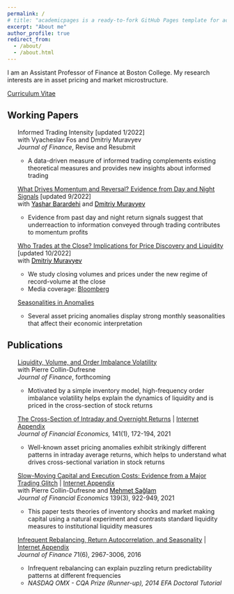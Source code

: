 ```yaml
---
permalink: /
# title: "academicpages is a ready-to-fork GitHub Pages template for academic personal websites"
excerpt: "About me"
author_profile: true
redirect_from:
  - /about/
  - /about.html
---
```


<!-- Google tag (gtag.js) -->
<script async src="https://www.googletagmanager.com/gtag/js?id=G-2FEM1XM0CN"></script>
<script>
  window.dataLayer = window.dataLayer || [];
  function gtag(){dataLayer.push(arguments);}
  gtag('js', new Date());

  gtag('config', 'G-2FEM1XM0CN');
</script>

I am an Assistant Professor of Finance at Boston College. My research interests are in asset pricing and market microstructure.

[Curriculum Vitae](http://bogousslavsky.github.io/files/Bogousslavsky_CV.pdf)

## Working Papers

<ul class="pad" style="list-style-type:none">
  <li><a target="_blank"  style="text-decoration:none" href="https://papers.ssrn.com/sol3/papers.cfm?abstract_id=3865990">Informed Trading Intensity</a> [updated 1/2022]</li>  
  <!--<ul style="list-style-type:none;padding: 0;margin: 0;" >-->
  with <a target="_blank" style="text-decoration:none;" href="https://sites.google.com/a/bc.edu/vyacheslav-fos/home" style="color:#000000;">Vyacheslav Fos</a>  and <a target="_blank" style="text-decoration:none;" style="color:#000000;"  href="http://www.dmurav.com">Dmitriy Muravyev</a>
	<li style="list-style-type:none"><i>Journal of Finance</i>, Revise and Resubmit</li> 	
	<ul style="list-style-type:circle">
	<li>A data-driven measure of informed trading complements existing theoretical measures and provides new insights about informed trading</li>
	</ul>  
</ul>

<ul class="pad" style="list-style-type:none">
<li><a target="_blank" href="https://papers.ssrn.com/sol3/papers.cfm?abstract_id=4069509">What Drives Momentum and Reversal? Evidence from Day and Night Signals</a>  [updated 9/2022]</li>  
  with <a target="_blank" href="https://sites.google.com/site/barardehi/" style="color:#000000;">Yashar Barardehi</a> and <a target="_blank" href="http://www.dmurav.com" style="color:#000000;">Dmitriy Muravyev</a>
   <ul style="list-style-type:circle">
  <li>Evidence from past day and night return signals suggest that underreaction to information conveyed through trading contributes to momentum profits</li>
  </ul>
</ul>

<ul class="pad" style="list-style-type:none">
  <li><a target="_blank" href="https://ssrn.com/abstract=3485840">Who Trades at the Close? Implications for Price Discovery and Liquidity</a>  [updated 10/2022]</li>  
  with <a target="_blank" href="http://www.dmurav.com" style="color:#000000;">Dmitriy Muravyev</a>
         <ul style="list-style-type:circle">
        <li>We study closing volumes and prices under the new regime of record-volume at the close</li>
        <li>Media coverage: <a target="_blank" href="https://www.bloomberg.com/news/articles/2019-12-08/noise-for-sale-in-giant-u-s-auctions-used-to-end-stock-sessions">Bloomberg</a></li>
        </ul>
</ul>


<ul class="pad" style="list-style-type:none">
  	<li><a target="_blank" href="https://ssrn.com/abstract=2558742">Seasonalities in Anomalies</a></li>  
  	<ul style="list-style-type:circle">
  	<li>Several asset pricing anomalies display strong monthly seasonalities that affect their economic interpretation</li>
  	</ul>
</ul>

## Publications

<ul class="pad" style="list-style-type:none">
  <li><a target="_blank" href="https://ssrn.com/abstract=3336171">Liquidity, Volume, and Order Imbalance Volatility</a></li>  
  <!--<li>with Pierre Collin-Dufresne </li>-->
  with Pierre Collin-Dufresne
  <li style="list-style-type:none"><i>Journal of Finance</i>, forthcoming</li>
	     <ul style="list-style-type:circle">
		    <li>Motivated by a simple inventory model, high-frequency order imbalance volatility helps explain the dynamics of liquidity and is priced in the cross-section of stock returns</li>
        </ul>  
</ul>

<ul class="pad" style="list-style-type:none">
  <li><a target="_blank" href="https://ssrn.com/abstract=2869624">The Cross-Section of Intraday and Overnight Returns</a> | <a target="_blank" href="http://bogousslavsky.github.io/files/IP_InternetAppendix.pdf">Internet Appendix</a></li>
	<li style="list-style-type:none"><i>Journal of Financial Economics,</i> 141(1), 172-194, 2021 </li>
	     <ul style="list-style-type:circle">
		  <li>Well-known asset pricing anomalies exhibit strikingly different patterns in intraday average returns, which helps to understand what drives cross-sectional variation in stock returns</li>  
        </ul>  
</ul>


<ul class="pad" style="list-style-type:none">
  <li><a target="_blank" href="https://ssrn.com/abstract=2613667">Slow-Moving Capital and Execution Costs: Evidence from a Major Trading Glitch</a> | <a target="_blank" href="http://bogousslavsky.github.io/files/glitch_InternetAppendix.pdf">Internet Appendix</a></li>
  with Pierre Collin-Dufresne and <a target="_blank" href="http://homepages.uc.edu/~saglammt/" style="color:#000000;">Mehmet Sa&#287;lam</a>
  <li style="list-style-type:none"><i>Journal of Financial Economics</i> 139(3), 922-949, 2021</li>  
	     <ul style="list-style-type:circle">
		  <li>This paper tests theories of inventory shocks and market making capital using a natural experiment and contrasts standard liquidity measures to institutional liquidity measures</li>  
        </ul>  
</ul>


<ul class="pad" style="list-style-type:none">   
<li><a target="_blank" href="https://ssrn.com/abstract=2308366">Infrequent Rebalancing, Return Autocorrelation, and Seasonality</a> | <a target="_blank" href="http://bogousslavsky.github.io/files/IR_InternetAppendix.pdf">Internet Appendix</a></li>
<li style="list-style-type:none"><i>Journal of Finance</i> 71(6), 2967-3006, 2016 </li>     
        <ul style="list-style-type:circle">
		  <li>Infrequent rebalancing can explain puzzling return predictability patterns at different frequencies</li>  
        <li><i>NASDAQ OMX - CQA Prize (Runner-up), 2014 EFA Doctoral Tutorial </i></li>
        </ul>
</ul>
